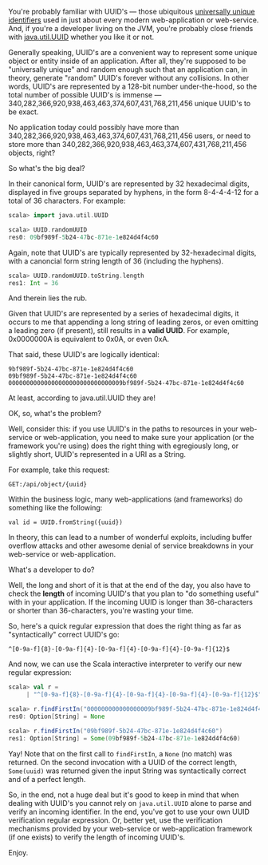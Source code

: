 You're probably familiar with UUID's &mdash; those ubiquitous [universally unique identifiers](http://en.wikipedia.org/wiki/Universally_unique_identifier) used in just about every modern web-application or web-service.  And, if you're a developer living on the JVM, you're probably close friends with [java.util.UUID](http://docs.oracle.com/javase/6/docs/api/java/util/UUID.html) whether you like it or not.

Generally speaking, UUID's are a convenient way to represent some unique object or entity inside of an application.  After all, they're supposed to be "universally unique" and random enough such that an application can, in theory, generate "random" UUID's forever without any collisions.  In other words, UUID's are represented by a 128-bit number under-the-hood, so the total number of possible UUID's is immense &mdash; 340,282,366,920,938,463,463,374,607,431,768,211,456 unique UUID's to be exact.

No application today could possibly have more than 340,282,366,920,938,463,463,374,607,431,768,211,456 users, or need to store more than 340,282,366,920,938,463,463,374,607,431,768,211,456 objects, right?

So what's the big deal?

In their canonical form, UUID's are represented by 32 hexadecimal digits, displayed in five groups separated by hyphens, in the form 8-4-4-4-12 for a total of 36 characters.  For example:

```scala
scala> import java.util.UUID

scala> UUID.randomUUID
res0: 09bf989f-5b24-47bc-871e-1e824d4f4c60
```

Again, note that UUID's are typically represented by 32-hexadecimal digits, with a canoncial form string length of 36 (including the hyphens).

```scala
scala> UUID.randomUUID.toString.length
res1: Int = 36
```

And therein lies the rub.

Given that UUID's are represented by a series of hexadecimal digits, it occurs to me that appending a long string of leading zeros, or even omitting a leading zero (if present), still results in a **valid UUID**.  For example, 0x0000000A is equivalent to 0x0A, or even 0xA.

That said, these UUID's are logically identical:

```
9bf989f-5b24-47bc-871e-1e824d4f4c60
09bf989f-5b24-47bc-871e-1e824d4f4c60
00000000000000000000000000000009bf989f-5b24-47bc-871e-1e824d4f4c60
```

At least, according to java.util.UUID they are!

OK, so, what's the problem?

Well, consider this: if you use UUID's in the paths to resources in your web-service or web-application, you need to make sure your application (or the framework you're using) does the right thing with egregiously long, or slightly short, UUID's represented in a URI as a String.

For example, take this request:

```
GET:/api/object/{uuid}
```

Within the business logic, many web-applications (and frameworks) do something like the following:

```
val id = UUID.fromString({uuid})
```

In theory, this can lead to a number of wonderful exploits, including buffer overflow attacks and other awesome denial of service breakdowns in your web-service or web-application.

What's a developer to do?

Well, the long and short of it is that at the end of the day, you also have to check the **length** of incoming UUID's that you plan to "do something useful" with in your application.  If the incoming UUID is longer than 36-characters or shorter than 36-characters, you're wasting your time.

So, here's a quick regular expression that does the right thing as far as "syntactically" correct UUID's go:

```
^[0-9a-f]{8}-[0-9a-f]{4}-[0-9a-f]{4}-[0-9a-f]{4}-[0-9a-f]{12}$
```

And now, we can use the Scala interactive interpreter to verify our new regular expression:

```scala
scala> val r =
     | "^[0-9a-f]{8}-[0-9a-f]{4}-[0-9a-f]{4}-[0-9a-f]{4}-[0-9a-f]{12}$".r

scala> r.findFirstIn("000000000000000009bf989f-5b24-47bc-871e-1e824d4f4c60")
res0: Option[String] = None

scala> r.findFirstIn("09bf989f-5b24-47bc-871e-1e824d4f4c60")
res1: Option[String] = Some(09bf989f-5b24-47bc-871e-1e824d4f4c60)
```

Yay!  Note that on the first call to `findFirstIn`, a `None` (no match) was returned.  On the second invocation with a UUID of the correct length, `Some(uuid)` was returned given the input String was syntactically correct and of a perfect length.

So, in the end, not a huge deal but it's good to keep in mind that when dealing with UUID's you cannot rely on `java.util.UUID` alone to parse and verify an incoming identifier.  In the end, you've got to use your own UUID verification regular expression.  Or, better yet, use the verification mechanisms provided by your web-service or web-application framework (if one exists) to verify the length of incoming UUID's.

Enjoy.

<!--- tags: scala, java, security -->